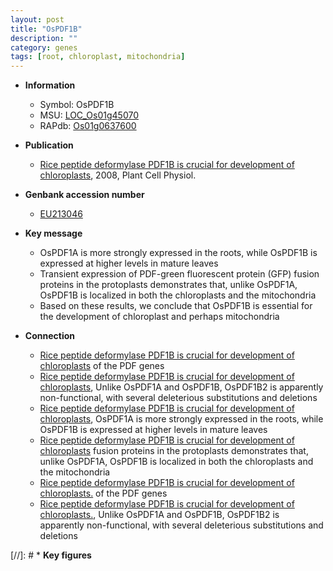 ```yaml
---
layout: post
title: "OsPDF1B"
description: ""
category: genes
tags: [root, chloroplast, mitochondria]
---
```


* **Information**  
    + Symbol: OsPDF1B  
    + MSU: [LOC_Os01g45070](http://rice.plantbiology.msu.edu/cgi-bin/ORF_infopage.cgi?orf=LOC_Os01g45070)  
    + RAPdb: [Os01g0637600](http://rapdb.dna.affrc.go.jp/viewer/gbrowse_details/irgsp1?name=Os01g0637600)  

* **Publication**  
    + [Rice peptide deformylase PDF1B is crucial for development of chloroplasts](http://www.ncbi.nlm.nih.gov/pubmed?term=Rice+peptide+deformylase+PDF1B+is+crucial+for+development+of+chloroplasts%5BTitle%5D), 2008, Plant Cell Physiol.

* **Genbank accession number**  
    + [EU213046](http://www.ncbi.nlm.nih.gov/nuccore/EU213046)

* **Key message**  
    + OsPDF1A is more strongly expressed in the roots, while OsPDF1B is expressed at higher levels in mature leaves
    + Transient expression of PDF-green fluorescent protein (GFP) fusion proteins in the protoplasts demonstrates that, unlike OsPDF1A, OsPDF1B is localized in both the chloroplasts and the mitochondria
    + Based on these results, we conclude that OsPDF1B is essential for the development of chloroplast and perhaps mitochondria

* **Connection**  
    + [Rice peptide deformylase PDF1B is crucial for development of chloroplasts](OsPDF1A,+OsPDF1B+and+OsPDF1B2) of the PDF genes
    + [Rice peptide deformylase PDF1B is crucial for development of chloroplasts](http://www.ncbi.nlm.nih.gov/pubmed?term=Rice+peptide+deformylase+PDF1B+is+crucial+for+development+of+chloroplasts%5BTitle%5D), Unlike OsPDF1A and OsPDF1B, OsPDF1B2 is apparently non-functional, with several deleterious substitutions and deletions
    + [Rice peptide deformylase PDF1B is crucial for development of chloroplasts](http://www.ncbi.nlm.nih.gov/pubmed?term=Rice+peptide+deformylase+PDF1B+is+crucial+for+development+of+chloroplasts%5BTitle%5D), OsPDF1A is more strongly expressed in the roots, while OsPDF1B is expressed at higher levels in mature leaves
    + [Rice peptide deformylase PDF1B is crucial for development of chloroplasts](GFP) fusion proteins in the protoplasts demonstrates that, unlike OsPDF1A, OsPDF1B is localized in both the chloroplasts and the mitochondria
    + [Rice peptide deformylase PDF1B is crucial for development of chloroplasts.](OsPDF1A,+OsPDF1B+and+OsPDF1B2) of the PDF genes
    + [Rice peptide deformylase PDF1B is crucial for development of chloroplasts.](http://www.ncbi.nlm.nih.gov/pubmed?term=Rice+peptide+deformylase+PDF1B+is+crucial+for+development+of+chloroplasts.%5BTitle%5D), Unlike OsPDF1A and OsPDF1B, OsPDF1B2 is apparently non-functional, with several deleterious substitutions and deletions

[//]: # * **Key figures**  


